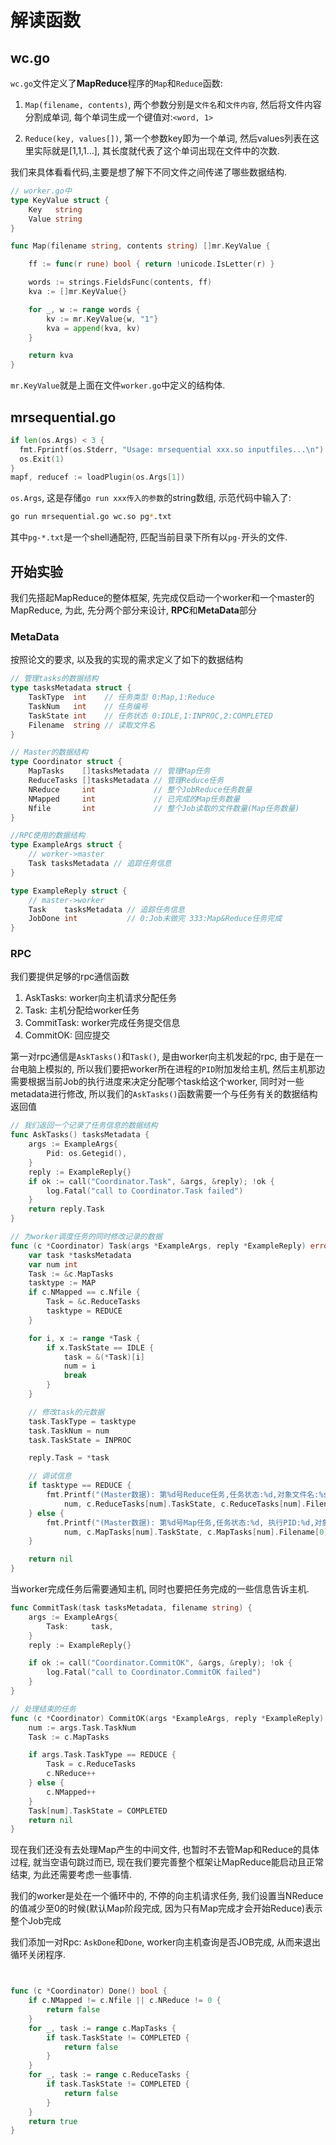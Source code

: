# 解读函数

## wc.go

`wc.go`文件定义了**MapReduce**程序的`Map`和`Reduce`函数:

1. `Map(filename, contents)`, 两个参数分别是`文件名`和`文件内容`, 然后将文件内容分割成单词, 每个单词生成一个键值对:`<word, 1>`

2. `Reduce(key, values[])`, 第一个参数key即为一个单词, 然后values列表在这里实际就是[1,1,1...], 其长度就代表了这个单词出现在文件中的次数.

我们来具体看看代码,主要是想了解下不同文件之间传递了哪些数据结构.

```go
// worker.go中
type KeyValue struct {
	Key   string
	Value string
}

func Map(filename string, contents string) []mr.KeyValue {

	ff := func(r rune) bool { return !unicode.IsLetter(r) }

	words := strings.FieldsFunc(contents, ff)
	kva := []mr.KeyValue{}

	for _, w := range words {
		kv := mr.KeyValue{w, "1"}
		kva = append(kva, kv)
	}

	return kva
}
```

`mr.KeyValue`就是上面在文件`worker.go`中定义的结构体.


## mrsequential.go

```go
if len(os.Args) < 3 {
  fmt.Fprintf(os.Stderr, "Usage: mrsequential xxx.so inputfiles...\n")
  os.Exit(1)
}
mapf, reducef := loadPlugin(os.Args[1])
```

`os.Args`, 这是存储`go run xxx传入的参数`的string数组, 示范代码中输入了:

```sh
go run mrsequential.go wc.so pg*.txt
```

其中`pg-*.txt`是一个shell通配符, 匹配当前目录下所有以`pg-`开头的文件.

## 开始实验

我们先搭起MapReduce的整体框架, 先完成仅启动一个worker和一个master的MapReduce, 为此, 先分两个部分来设计, **RPC**和**MetaData**部分

### MetaData

按照论文的要求, 以及我的实现的需求定义了如下的数据结构

```go
// 管理tasks的数据结构
type tasksMetadata struct {
	TaskType  int    // 任务类型 0:Map,1:Reduce
	TaskNum   int    // 任务编号
	TaskState int    // 任务状态 0:IDLE,1:INPROC,2:COMPLETED
	Filename  string // 读取文件名 
}

// Master的数据结构
type Coordinator struct {
	MapTasks    []tasksMetadata // 管理Map任务
	ReduceTasks []tasksMetadata // 管理Reduce任务
	NReduce     int             // 整个JobReduce任务数量
	NMapped     int             // 已完成的Map任务数量
	Nfile       int             // 整个Job读取的文件数量(Map任务数量)
}

//RPC使用的数据结构
type ExampleArgs struct {
	// worker->master
	Task tasksMetadata // 追踪任务信息
}

type ExampleReply struct {
	// master->worker
	Task    tasksMetadata // 追踪任务信息
	JobDone int           // 0:Job未做完 333:Map&Reduce任务完成
}
```


### RPC

我们要提供足够的rpc通信函数

1. AskTasks: worker向主机请求分配任务
2. Task: 主机分配给worker任务
3. CommitTask: worker完成任务提交信息
4. CommitOK: 回应提交

第一对rpc通信是`AskTasks()`和`Task()`, 是由worker向主机发起的rpc, 由于是在一台电脑上模拟的, 所以我们要把worker所在进程的`PID`附加发给主机, 然后主机那边需要根据当前Job的执行进度来决定分配哪个task给这个worker, 同时对一些metadata进行修改, 所以我们的`AskTasks()`函数需要一个与任务有关的数据结构返回值

```go
// 我们返回一个记录了任务信息的数据结构
func AskTasks() tasksMetadata {
	args := ExampleArgs{
		Pid: os.Getegid(),
	}
	reply := ExampleReply{}
	if ok := call("Coordinator.Task", &args, &reply); !ok {
		log.Fatal("call to Coordinator.Task failed")
	}
	return reply.Task
}

// 为worker调度任务的同时修改记录的数据
func (c *Coordinator) Task(args *ExampleArgs, reply *ExampleReply) error {
	var task *tasksMetadata
	var num int
	Task := &c.MapTasks
	tasktype := MAP
	if c.NMapped == c.Nfile {
		Task = &c.ReduceTasks
		tasktype = REDUCE
	}

	for i, x := range *Task {
		if x.TaskState == IDLE {
			task = &(*Task)[i]
			num = i
			break
		}
	}

	// 修改task的元数据
	task.TaskType = tasktype
	task.TaskNum = num
	task.TaskState = INPROC

	reply.Task = *task

	// 调试信息
	if tasktype == REDUCE {
		fmt.Printf("(Master数据): 第%d号Reduce任务,任务状态:%d,对象文件名:%s\n",
			num, c.ReduceTasks[num].TaskState, c.ReduceTasks[num].Filename[0])
	} else {
		fmt.Printf("(Master数据): 第%d号Map任务,任务状态:%d, 执行PID:%d,对象文件名:%s\n",
			num, c.MapTasks[num].TaskState, c.MapTasks[num].Filename[0])
	}

	return nil
}
```

当worker完成任务后需要通知主机, 同时也要把任务完成的一些信息告诉主机.

```go
func CommitTask(task tasksMetadata, filename string) {
	args := ExampleArgs{
		Task:     task,
	}
	reply := ExampleReply{}

	if ok := call("Coordinator.CommitOK", &args, &reply); !ok {
		log.Fatal("call to Coordinator.CommitOK failed")
	}
}

// 处理结束的任务
func (c *Coordinator) CommitOK(args *ExampleArgs, reply *ExampleReply) error {
	num := args.Task.TaskNum
	Task := c.MapTasks

	if args.Task.TaskType == REDUCE {
		Task = c.ReduceTasks
		c.NReduce++
	} else {
		c.NMapped++
	}
	Task[num].TaskState = COMPLETED
	return nil
}
```

现在我们还没有去处理Map产生的中间文件, 也暂时不去管Map和Reduce的具体过程, 就当空语句跳过而已, 现在我们要完善整个框架让MapReduce能启动且正常结束, 为此还需要考虑一些事情.

我们的worker是处在一个循环中的, 不停的向主机请求任务, 我们设置当NReduce的值减少至0的时候(默认Map阶段完成, 因为只有Map完成才会开始Reduce)表示整个Job完成

我们添加一对Rpc: `AskDone`和`Done`, worker向主机查询是否JOB完成, 从而来退出循环关闭程序.

```go


func (c *Coordinator) Done() bool {
	if c.NMapped != c.Nfile || c.NReduce != 0 {
		return false
	}
	for _, task := range c.MapTasks {
		if task.TaskState != COMPLETED {
			return false
		}
	}
	for _, task := range c.ReduceTasks {
		if task.TaskState != COMPLETED {
			return false
		}
	}
	return true
}
```